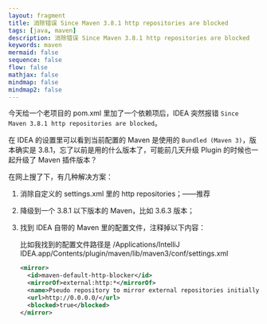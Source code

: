 ```yaml
---
layout: fragment
title: 消除错误 Since Maven 3.8.1 http repositories are blocked
tags: [java, maven]
description: 消除错误 Since Maven 3.8.1 http repositories are blocked
keywords: maven
mermaid: false
sequence: false
flow: false
mathjax: false
mindmap: false
mindmap2: false
---
```


今天给一个老项目的 pom.xml 里加了一个依赖项后，IDEA 突然报错 `Since Maven 3.8.1 http repositories are blocked`。

在 IDEA 的设置里可以看到当前配置的 Maven 是使用的 `Bundled (Maven 3)`，版本确实是 3.8.1，忘了以前是用的什么版本了，可能前几天升级 Plugin 的时候也一起升级了 Maven 插件版本？

在网上搜了下，有几种解决方案：

1. 消除自定义的 settings.xml 里的 http repositories；——推荐
1. 降级到一个 3.8.1 以下版本的 Maven，比如 3.6.3 版本；
1. 找到 IDEA 自带的 Maven 里的配置文件，注释掉以下内容：

    比如我找到的配置文件路径是 /Applications/IntelliJ IDEA.app/Contents/plugin/maven/lib/maven3/conf/settings.xml

    ```xml
    <mirror>
      <id>maven-default-http-blocker</id>
      <mirrorOf>external:http:*</mirrorOf>
      <name>Pseudo repository to mirror external repositories initially using HTTP.</name>
      <url>http://0.0.0.0/</url>
      <blocked>true</blocked>
    </mirror>
    ```
